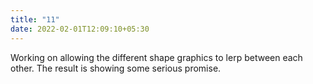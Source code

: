 ```yaml
---
title: "11"
date: 2022-02-01T12:09:10+05:30
---
```


Working on allowing the different shape graphics to lerp
between each other. The result is showing some serious promise.


